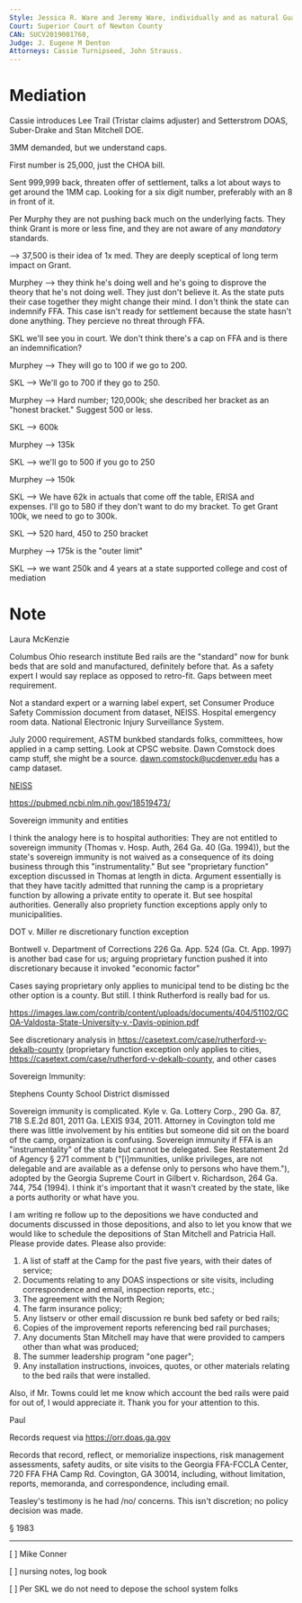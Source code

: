 ```yaml
---
Style: Jessica R. Ware and Jeremy Ware, individually and as natural Guardians of Grant Cooper Ware, v. The Georgia Association of Future Farmers of America a/k/a Georgia Future Farmers of America, Inc., The Georgia Future Farmers of America Foundation, Incorporated, Georgia Association of Family, Career and Community Leaders of America, Inc., and The Georgia Department of Education 
Court: Superior Court of Newton County
CAN: SUCV2019001760, 
Judge: J. Eugene M Denton
Attorneys: Cassie Turnipseed, John Strauss.
---
```


# Mediation

Cassie introduces Lee Trail (Tristar claims adjuster) and Setterstrom DOAS, Suber-Drake and Stan Mitchell DOE.

3MM demanded, but we understand caps.

First number is 25,000, just the CHOA bill. 

Sent 999,999 back, threaten offer of settlement, talks a lot about ways to get around the 1MM cap. Looking for a six digit number, preferably with an 8 in front of it.

Per Murphy they are not pushing back much on the underlying facts. They think Grant is more or less fine, and they are not aware of any *mandatory* standards.

--> 37,500 is their idea of 1x med. They are deeply sceptical of long term impact on Grant.

Murphey --> they think he's doing well and he's going to disprove the theory that he's not doing well. They just don't believe it. As the state puts their case together they might change their mind. I don't think the state can indemnify FFA. This case isn't ready for settlement because the state hasn't done anything. They percieve no threat through FFA.

SKL we'll see you in court. We don't think there's a cap on FFA and is there an indemnification?

Murphey --> They will go to 100 if we go to 200.

SKL --> We'll go to 700 if they go to 250.

Murphey --> Hard number; 120,000k; she described her bracket as an "honest bracket." Suggest 500 or less.

SKL --> 600k

Murphey --> 135k

SKL --> we'll go to 500 if you go to 250

Murphey --> 150k

SKL --> We have 62k in actuals that come off the table, ERISA and expenses. I'll go to 580 if they don't want to do my bracket. To get Grant 100k, we need to go to 300k.

SKL --> 520 hard, 450 to 250 bracket

Murphey --> 175k is the "outer limit"

SKL --> we want 250k and 4 years at a state supported college and cost of mediation

# Note

Laura McKenzie

Columbus Ohio research institute
Bed rails are the "standard" now for bunk beds that are sold and manufactured, definitely before that. As a safety expert I would say replace as opposed to retro-fit. Gaps between meet requirement.

Not a standard expert or a warning label expert, set Consumer Produce Safety Commission document from dataset, NEISS. Hospital emergency room data. National Electronic Injury Surveillance System.

July 2000 requirement, ASTM bunkbed standards folks, committees, how applied in a camp setting. Look at CPSC website. Dawn Comstock does camp stuff, she might be a source. dawn.comstock@ucdenver.edu has a camp dataset.

[NEISS](https://www.cpsc.gov/Research--Statistics/NEISS-Injury-Data)

https://pubmed.ncbi.nlm.nih.gov/18519473/

Sovereign immunity and entities

I think the analogy here is to hospital authorities: They are not entitled to sovereign immunity (Thomas v. Hosp. Auth, 264 Ga. 40 (Ga. 1994)), but the state's sovereign immunity is not waived as a consequence of its doing business through this "instrumentality." But see "proprietary function" exception discussed in Thomas at length in dicta. Argument essentially is that they have tacitly admitted that running the camp is a proprietary function by allowing a private entity to operate it. But see hospital authorities. Generally also propriety function exceptions apply only to municipalities.

DOT v. Miller re discretionary function exception

Bontwell v. Department of Corrections 226 Ga. App. 524 (Ga. Ct. App. 1997) is another bad case for us; arguing proprietary function pushed it into discretionary because it invoked "economic factor"

Cases saying proprietary only applies to municipal tend to be disting bc the other option is a county. But still. I think Rutherford is really bad for us.





https://images.law.com/contrib/content/uploads/documents/404/51102/GCOA-Valdosta-State-University-v.-Davis-opinion.pdf

See discretionary analysis in
https://casetext.com/case/rutherford-v-dekalb-county (proprietary function exception only applies to cities, 
https://casetext.com/case/rutherford-v-dekalb-county, and other cases

Sovereign Immunity:

Stephens County School District dismissed

Sovereign immunity is complicated. Kyle v. Ga. Lottery Corp., 290 Ga.
87, 718 S.E.2d 801, 2011 Ga. LEXIS 934, 2011. Attorney in Covington told
me there was little involvement by his entities but someone did sit on
the board of the camp, organization is confusing. Sovereign immunity if
FFA is an "instrumentality" of the state but cannot be delegated. See
Restatement 2d of Agency § 271 comment b ("[i]mmunities, unlike
privileges, are not delegable and are available as a defense only to
persons who have them."), adopted by the Georgia Supreme Court in
Gilbert v. Richardson, 264 Ga. 744, 754 (1994). I think it's important
that it wasn't created by the state, like a ports authority or what have
you.


I am writing re follow up to the depositions we have conducted and
documents discussed in those depositions, and also to let you know that
we would like to schedule the depositions of Stan Mitchell and Patricia
Hall. Please provide dates. Please also provide:

1. A list of staff at the Camp for the past five years, with their dates
   of service;
2. Documents relating to any DOAS inspections or site visits, including
   correspondence and email, inspection reports, etc.;
3. The agreement with the North Region;
4. The farm insurance policy;
5. Any listserv or other email discussion re bunk bed safety or bed
   rails;
6. Copies of the improvement reports referencing bed rail purchases;
7. Any documents Stan Mitchell may have that were provided to campers
   other than what was produced;
8. The summer leadership program "one pager";
9. Any installation instructions, invoices, quotes, or other materials
   relating to the bed rails that were installed.

Also, if Mr. Towns could let me know which account the bed rails were
paid for out of, I would appreciate it. Thank you for your attention to
this.

Paul

Records request via https://orr.doas.ga.gov

Records that record, reflect, or memorialize inspections, risk
management assessments, safety audits, or site visits to the Georgia
FFA-FCCLA Center, 720 FFA FHA Camp Rd. Covington, GA 30014, including,
without limitation, reports, memoranda, and correspondence, including
email.

Teasley's testimony is he had /no/ concerns. This isn't discretion; no
policy decision was made.

§ 1983

--------------

[ ] Mike Conner

[ ] nursing notes, log book

[ ] Per SKL we do not need to depose the school system folks

